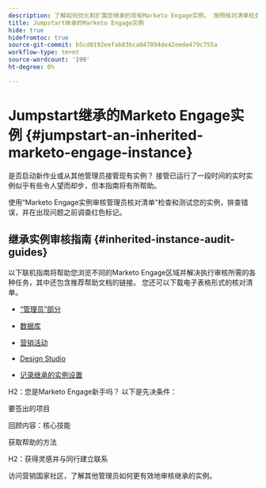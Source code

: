```yaml
---
description: 了解如何优化和扩展您继承的现有Marketo Engage实例。 按照核对清单检查管理员设置并维护数据库卫生。
title: Jumpstart继承的Marketo Engage实例
hide: true
hidefromtoc: true
source-git-commit: b5cd0192eefab83bca047094de42eede479c755a
workflow-type: tm+mt
source-wordcount: '199'
ht-degree: 0%

---
```


# Jumpstart继承的Marketo Engage实例 {#jumpstart-an-inherited-marketo-engage-instance}

是否启动新作业或从其他管理员接管现有实例？ 接管已运行了一段时间的实时实例似乎有些令人望而却步，但本指南将有所帮助。

使用“Marketo Engage实例审核管理员核对清单”检查和测试您的实例，排查错误，并在出现问题之前调查红色标记。

## 继承实例审核指南 {#inherited-instance-audit-guides}

以下联机指南将帮助您浏览不同的Marketo Engage区域并解决执行审核所需的各种任务，其中还包含推荐帮助文档的链接。 您还可以下载电子表格形式的核对清单。

* [“管理员”部分](/help/marketo/getting-started/inheriting-a-marketo-instance/new-inherit-doc-1.md)

* [数据库](/help/marketo/getting-started/inheriting-a-marketo-instance/new-inherit-doc-2.md)

* [营销活动](/help/marketo/getting-started/inheriting-a-marketo-instance/new-inherit-doc-3.md)

* [Design Studio](/help/marketo/getting-started/inheriting-a-marketo-instance/new-inherit-doc-4.md)

* [记录继承的实例设置](/help/marketo/getting-started/inheriting-a-marketo-instance/new-inherit-doc-5.md)


H2：您是Marketo Engage新手吗？ 以下是先决条件：

要签出的项目

回顾内容：核心技能

获取帮助的方法



H2：获得灵感并与同行建立联系



访问营销国家社区，了解其他管理员如何更有效地审核继承的实例。